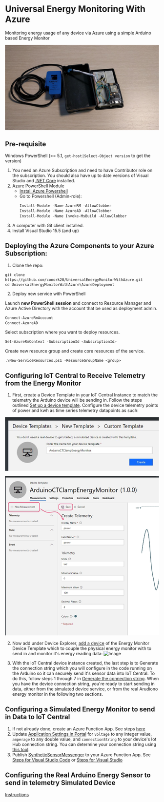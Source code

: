 # Universal Energy Monitoring With Azure
Monitoring energy usage of any device via Azure using a simple Arduino based Energy Monitor

![Image](DocumentationContent/ArduinoEnergySensorImage.jpg)

## Pre-requisite
Windows PowerShell (>= 5.1, `get-host|Select-Object version` to get the version)
1. You need an Azure Subscription and need to have Contributor role on the subscription. You should also have up to date versions of Visual Studio and [.NET Core](https://dotnet.microsoft.com/download) installed.
2. Azure PowerShell Module 
    + [Install Azure Powershell](https://docs.microsoft.com/en-us/powershell/azure/install-az-ps?view=azurermps-6.13.0)
    + Go to Powershell (Admin-role):
      ```Powershell
      Install-Module -Name AzureRM -AllowClobber
      Install-Module -Name AzureAD -AllowClobber
      Install-Module -Name Invoke-MsBuild -AllowClobber
      ```
3. A computer with Git client installed.
4. Install Visual Studio 15.5 (and up)

## Deploying the Azure Components to your Azure Subscription:
1. Clone the repo:

```shell
git clone https://github.com/conork20/UniversalEnergyMonitorWithAzure.git
cd UniversalEnergyMonitorWithAzure\AzureDeployment
```

2. Deploy new service with PowerShell

Launch **new PowerShell session** and connect to Resource Manager and Azure Active Directory with the account that be used as deployment admin.

```PowerShell
Connect-AzureRmAccount
Connect-AzureAD
```

Select subscription where you want to deploy resources.

```PowerShell
Set-AzureRmContext -SubscriptionId <SubscriptionId>
```

Create new resource group and create core resources of the service.

```
.\New-ServiceResources.ps1 -ResourceGroupName <group>
```

## Configuring IoT Central to Receive Telemetry from the Energy Monitor
1. First, create a Device Template in your IoT Central Instance to match the telemetry the Arduino device will be sending in. Follow the steps outlined [Set up a device template](https://docs.microsoft.com/en-us/azure/iot-central/howto-set-up-template). Configure the device telemetry points of power and kwh as time series telemetry datapoints as such: 

![Image](DocumentationContent/DeviceTemplateCreation1.JPG)

![Image](DocumentationContent/DeviceTemplateCreation2.JPG)

2. Now add under Device Explorer, [add a device](https://docs.microsoft.com/en-us/azure/iot-central/tutorial-add-device) of the Energy Monitor Device Template which to couple the physical energy monitor with to send in and monitor it's energy reading data:
![Image](https://github.com/conork20/UniversalEnergyMonitorWithAzure/tree/master/DocumentationContent/DeviceCreation1.JPG)

3. With the IoT Central device instance created, the last step is to Generate the connection string which you will configure in the code running on the Arduino so it can securely send it's sensor data into IoT Central. To do this, follow steps 1 through 7 in [Generate the connection string](https://docs.microsoft.com/en-us/azure/iot-central/tutorial-add-device#generate-connection-string). When you have the device connection string, you're ready to start sending in data, either from the simulated device service, or from the real Arudiono energy monitor in the following two sections. 


## Configuring a Simulated Energy Monitor to send in Data to IoT Central
1. If not already done, create an Azure Function App. See steps [here](https://docs.microsoft.com/en-us/azure/azure-functions/functions-create-first-azure-function)
2. Update [Application Settings in Portal](https://docs.microsoft.com/en-us/azure/azure-functions/functions-how-to-use-azure-function-app-settings#settings) for `voltage` to any integer value, `amperage` to any double value, and `connectionString` to your device's Iot Hub connection string. You can determine your connection string using [this tool](https://github.com/Azure/dps-keygen).
3. Publish [SyntheticSensorMessenger](./SyntheticSensorMessenger) to your Azure Function App. See [Steps for Visual Studio Code](https://code.visualstudio.com/tutorials/functions-extension/deploy-app) or [Steps for Visual Studio](https://blogs.msdn.microsoft.com/benjaminperkins/2018/04/05/deploy-an-azure-function-created-from-visual-studio/)

## Configuring the Real Arduino Energy Sensor to send in telemetry Simulated Device
[Instructions](./ESP8266/README.md)
